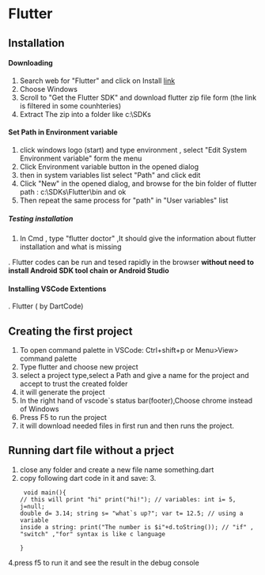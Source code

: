 # Flutter
## Installation
#### Downloading
1. Search web for "Flutter" and click on Install [link](https://docs.flutter.dev/get-started/install)
2. Choose Windows
3. Scroll to "Get the Flutter SDK" and download flutter zip file form (the link is filtered in some counhteries)
4. Extract The zip into a folder like c:\SDKs

#### Set Path in Environment variable
1. click windows logo (start) and type environment , select "Edit System Environment variable" form the menu
2. Click Environment variable button in the opened dialog
3. then in system variables list select "Path" and click edit
4. Click "New" in the opened dialog, and browse for the bin folder of flutter path : c:\SDKs\Flutter\bin and ok
5. Then repeat the same process for "path" in "User variables" list

##### Testing installation
1. In Cmd , type "flutter doctor" ,It should give the information about flutter installation and what is missing

. Flutter codes can be run and tesed rapidly in the browser **without need to install Android SDK tool chain or Android Studio**
#### Installing VSCode Extentions
. Flutter ( by DartCode)
## Creating the first project
1. To open command palette in VSCode: Ctrl+shift+p or Menu>View> command palette
2. Type flutter and choose new project
3. select a project type,select a Path and give a name for the project and accept to trust the created folder
4. it will generate the project 
5. In the right hand of vscode`s status bar(footer),Choose chrome instead of Windows
6. Press F5 to run the project
7. it will download needed files in first run and then runs the project.

## Running dart file without a prject
1. close any folder and create a new file name something.dart
2. copy following dart code in it and save:
3.<pre><code>
    void main(){
           // this will print "hi"
           print("hi!");
           // variables:
           int    i= 5, j=null;
           double d= 3.14;
           string s= "what`s up?";
           var    t= 12.5;
           // using a variable inside a string:
           print("The number is $i"+d.toString());
           // "if" , "switch" ,"for" syntax is like c language       
    }
</code></pre>

4.press f5 to run it and see the result in the debug console
